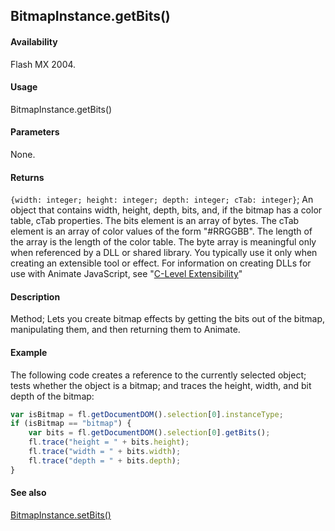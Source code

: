 ## BitmapInstance.getBits()

#### Availability

Flash MX 2004.

#### Usage

BitmapInstance.getBits()

#### Parameters

None.

#### Returns

`{width: integer; height: integer; depth: integer; cTab: integer}`; An object that contains width, height, depth, bits, and, if the bitmap has a color table, cTab properties. The bits element is an array of bytes. The cTab element is an array of color values of the form "\#RRGGBB". The length of the array is the length of the color table.
The byte array is meaningful only when referenced by a DLL or shared library. You typically use it only when creating an extensible tool or effect. For information on creating DLLs for use with Animate JavaScript, see "[C-Level Extensibility](../C-Level_Extensibility/About_extensibility.md)"

#### Description

Method; Lets you create bitmap effects by getting the bits out of the bitmap, manipulating them, and then returning them to Animate.

#### Example

The following code creates a reference to the currently selected object; tests whether the object is a bitmap; and traces the height, width, and bit depth of the bitmap:

```javascript
var isBitmap = fl.getDocumentDOM().selection[0].instanceType;
if (isBitmap == "bitmap") {
    var bits = fl.getDocumentDOM().selection[0].getBits();
    fl.trace("height = " + bits.height);
    fl.trace("width = " + bits.width);
    fl.trace("depth = " + bits.depth);
}
```

#### See also

[BitmapInstance.setBits()](../BitmapInstance_object/BitmapInstance2.md)
